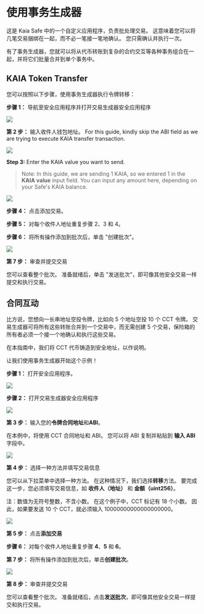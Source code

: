 # 使用事务生成器

这是 Kaia Safe 中的一个自定义应用程序，负责批处理交易。 这意味着您可以将几笔交易捆绑在一起，而不必一笔接一笔地确认。 您只需确认并执行一次。

有了事务生成器，您就可以将从代币转账到复杂的合约交互等各种事务组合在一起，并将它们批量合并到单个事务中。

## KAIA Token Transfer <a id="token-transfer"></a>

您可以按照以下步骤，使用事务生成器执行令牌转移：

**步骤 1：** 导航至安全应用程序并打开交易生成器安全应用程序

![](/img/build/tools/kaia-safe/ks-tx-builder.png)

**第 2 步：** 输入收件人钱包地址。 For this guide, kindly skip the ABI field as we are trying to execute KAIA transfer transaction.

![](/img/build/tools/kaia-safe/tx-builder-token-recipient-addr.png)

**Step 3:** Enter the KAIA value you want to send.

> Note: In this guide, we are sending 1 KAIA, so we entered 1 in the **KAIA value** input field. You can input any amount here, depending on your Safe's KAIA balance.

![](/img/build/tools/kaia-safe/tx-builder-token-trf-value.png)

**步骤 4：** 点击添加交易。

**步骤 5：** 对每个收件人地址重复步骤 2、3 和 4。

**步骤 6：** 将所有操作添加到批次后，单击 "创建批次"。

![](/img/build/tools/kaia-safe/token-trf-tx-builder.gif)

**第 7 步：** 审查并提交交易

您可以查看整个批次。 准备就绪后，单击 "发送批次"，即可像其他安全交易一样提交和执行交易。

## 合同互动<a id="contract-interactions"></a>

比方说，您想向一长串地址空投令牌，比如向 5 个地址空投 10 个 CCT 令牌。 交易生成器可将所有这些转账合并到一个交易中，而无需创建 5 个交易，保险箱的所有者必须一个接一个地确认和执行这些交易。

在本指南中，我们将 CCT 代币铸造到安全地址，以作说明。

让我们使用事务生成器开始这个示例！

**步骤 1：** 打开安全应用程序。

![](/img/build/tools/kaia-safe/ks-tx-builder.png)

**步骤 2：** 打开交易生成器安全应用程序

![](/img/build/tools/kaia-safe/ks-use-tx-builder.png)

**第 3 步：** 输入您的**令牌合同地址**和**ABI**。

在本例中，将使用 CCT 合同地址和 ABI。 您可以将 ABI 复制并粘贴到 **输入 ABI** 字段中。

![](/img/build/tools/kaia-safe/kaia-safe-tx-builder-init.gif)

**第 4 步：** 选择一种方法并填写交易信息

您可以从下拉菜单中选择一种方法。 在这种情况下，我们选择**转移**方法。 要完成这一步，您必须填写交易信息，如 **收件人（地址）** 和 **金额（uint256）**。

注：数值为无符号整数，不含小数。 在这个例子中，CCT 标记有 18 个小数。 因此，如果要发送 10 个 CCT，就必须输入 10000000000000000000。

![](/img/build/tools/kaia-safe/kaia-safe-tx-builder-details.gif)

**第 5 步：** 点击**添加交易**

**步骤 6：** 对每个收件人地址重复步骤 **4**、**5** 和 **6**。

**第 7 步：** 将所有操作添加到批次后，单击**创建批次**。

![](/img/build/tools/kaia-safe/kaia-safe-tx-builder-batch.gif)

**第 8 步：** 审查并提交交易

您可以查看整个批次。 准备就绪后，点击**发送批次**，即可像其他安全交易一样提交和执行交易。
